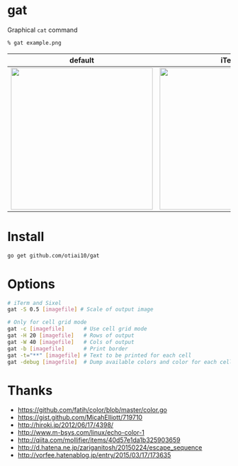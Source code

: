 gat
===========

Graphical `cat` command

```sh
% gat example.png
```

| default | iTerm | Sixel |
|:-------:|:------:|:------:|
| <img width="320px" src="https://cloud.githubusercontent.com/assets/931554/11317166/b0b4a2ce-9066-11e5-8341-d536b22b656a.png"> | <img width="320px" src="https://user-images.githubusercontent.com/931554/44513376-26ed8280-a6f8-11e8-83df-f1f877228189.png"> | supported but no image |

# Install

```sh
go get github.com/otiai10/gat
```

# Options

```sh
# iTerm and Sixel
gat -S 0.5 [imagefile] # Scale of output image

# Only for cell grid mode
gat -c [imagefile]      # Use cell grid mode
gat -H 20 [imagefile]   # Rows of output
gat -W 40 [imagefile]   # Cols of output
gat -b [imagefile]      # Print border
gat -t="**" [imagefile] # Text to be printed for each cell
gat -debug [imagefile]  # Dump available colors and color for each cell
```

# Thanks

- https://github.com/fatih/color/blob/master/color.go
- https://gist.github.com/MicahElliott/719710
- http://hiroki.jp/2012/06/17/4398/
- http://www.m-bsys.com/linux/echo-color-1
- http://qiita.com/mollifier/items/40d57e1da1b325903659
- http://d.hatena.ne.jp/zariganitosh/20150224/escape_sequence
- http://vorfee.hatenablog.jp/entry/2015/03/17/173635
